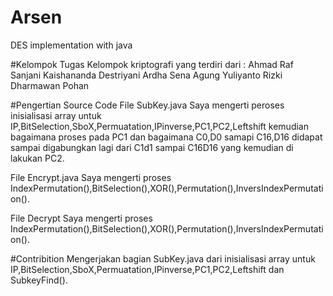 # Arsen
DES implementation with java

#Kelompok
Tugas Kelompok kriptografi yang terdiri dari :
Ahmad Raf Sanjani 
Kaishananda
Destriyani 
Ardha Sena 
Agung Yuliyanto 
Rizki Dharmawan Pohan 

#Pengertian Source Code
File SubKey.java
Saya mengerti peroses inisialisasi array untuk IP,BitSelection,SboX,Permuatation,IPinverse,PC1,PC2,Leftshift kemudian bagaimana proses pada PC1 dan bagaimana C0,D0 samapi C16,D16 didapat sampai digabungkan lagi dari C1d1 sampai C16D16 yang kemudian di lakukan PC2.

File Encrypt.java
Saya mengerti proses IndexPermutation(),BitSelection(),XOR(),Permutation(),InversIndexPermutation().

File Decrypt
Saya mengerti proses IndexPermutation(),BitSelection(),XOR(),Permutation(),InversIndexPermutation().

#Contribition
Mengerjakan bagian SubKey.java dari inisialisasi array untuk IP,BitSelection,SboX,Permuatation,IPinverse,PC1,PC2,Leftshift dan SubkeyFind().

